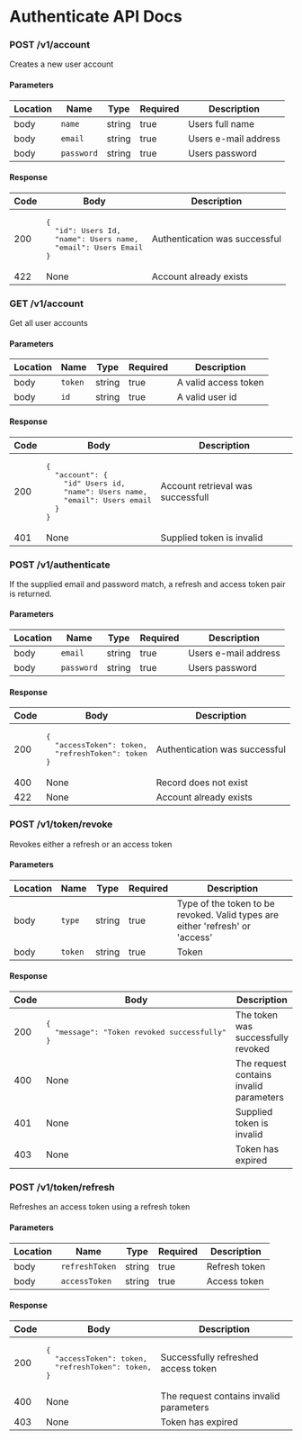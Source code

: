 # Authenticate API Docs

### POST /v1/account
Creates a new user account

#### Parameters
| Location | Name | Type | Required | Description |
| -------- | ---- | ---- | -------- | ----------- |
| body | `name` | string | true | Users full name |
| body | `email` | string | true | Users e-mail address |
| body | `password` | string | true | Users password |

#### Response
<table>
    <thead>
        <tr>
            <th> Code </th>
            <th> Body </th>
            <th> Description </th>
        </tr>
    </thead>
    <tbody>
        <tr><td> 200 </td><td> <pre lang="javascript">{
  "id": Users Id,
  "name": Users name,
  "email": Users Email
}</pre> </td><td> Authentication was successful </td></tr>
<tr><td> 422 </td><td> None </td><td> Account already exists </td></tr>
    </tbody>
</table>

### GET /v1/account
Get all user accounts

#### Parameters
| Location | Name | Type | Required | Description |
| -------- | ---- | ---- | -------- | ----------- |
| body | `token` | string | true | A valid access token |
| body | `id` | string | true | A valid user id |

#### Response
<table>
    <thead>
        <tr>
            <th> Code </th>
            <th> Body </th>
            <th> Description </th>
        </tr>
    </thead>
    <tbody>
        <tr><td> 200 </td><td> <pre lang="javascript">{
  "account": {
  	"id" Users id,
    "name": Users name,
    "email": Users email
  }
}</pre> </td><td> Account retrieval was successfull </td></tr>
<tr><td> 401 </td><td> None </td><td> Supplied token is invalid </td></tr>
    </tbody>
</table>


### POST /v1/authenticate
If the supplied email and password match, a refresh and access token pair is returned.

#### Parameters
| Location | Name | Type | Required | Description |
| -------- | ---- | ---- | -------- | ----------- |
| body | `email` | string | true | Users e-mail address |
| body | `password` | string | true | Users password |

#### Response
<table>
    <thead>
        <tr>
            <th> Code </th>
            <th> Body </th>
            <th> Description </th>
        </tr>
    </thead>
    <tbody>
        <tr><td> 200 </td><td> <pre lang="javascript">{
  "accessToken": token,
  "refreshToken": token
}</pre> </td><td> Authentication was successful </td></tr>
<tr><td> 400 </td><td> None </td><td> Record does not exist </td></tr>
<tr><td> 422 </td><td> None </td><td> Account already exists </td></tr>
    </tbody>
</table>


### POST /v1/token/revoke
Revokes either a refresh or an access token

#### Parameters
| Location | Name | Type | Required | Description |
| -------- | ---- | ---- | -------- | ----------- |
| body | `type` | string | true | Type of the token to be revoked. Valid types are either 'refresh' or 'access' |
| body | `token` | string | true | Token |

#### Response
<table>
    <thead>
        <tr>
            <th> Code </th>
            <th> Body </th>
            <th> Description </th>
        </tr>
    </thead>
    <tbody>
        <tr><td> 200 </td><td> <pre lang="javascript">{
  "message": "Token revoked successfully"
}</pre> </td><td> The token was successfully revoked </td></tr>
<tr><td> 400 </td><td> None </td><td> The request contains invalid parameters </td></tr>
<tr><td> 401 </td><td> None </td><td> Supplied token is invalid </td></tr>
<tr><td> 403 </td><td> None </td><td> Token has expired </td></tr>
    </tbody>
</table>


### POST /v1/token/refresh
Refreshes an access token using a refresh token

#### Parameters
| Location | Name | Type | Required | Description |
| -------- | ---- | ---- | -------- | ----------- |
| body | `refreshToken` | string | true | Refresh token |
| body | `accessToken` | string | true | Access token |

#### Response
<table>
    <thead>
        <tr>
            <th> Code </th>
            <th> Body </th>
            <th> Description </th>
        </tr>
    </thead>
    <tbody>
        <tr><td> 200 </td><td> <pre lang="javascript">{
  "accessToken": token,
  "refreshToken": token,
}</pre> </td><td> Successfully refreshed access token </td></tr>
<tr><td> 400 </td><td> None </td><td> The request contains invalid parameters </td></tr>
<tr><td> 403 </td><td> None </td><td> Token has expired </td></tr>
    </tbody>
</table>
